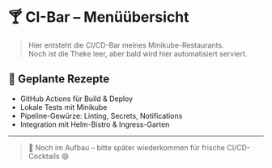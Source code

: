 [//]: # (CI-Bar/MENU.md)

# 🍸 CI-Bar – Menüübersicht

> Hier entsteht die CI/CD-Bar meines Minikube-Restaurants.  
> Noch ist die Theke leer, aber bald wird hier automatisiert serviert.

## 🧪 Geplante Rezepte

- GitHub Actions für Build & Deploy
- Lokale Tests mit Minikube
- Pipeline-Gewürze: Linting, Secrets, Notifications
- Integration mit Helm-Bistro & Ingress-Garten

---

> 🍹 Noch im Aufbau – bitte später wiederkommen für frische CI/CD-Cocktails 😄
